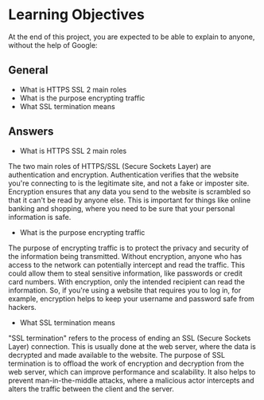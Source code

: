 # Learning Objectives

At the end of this project, you are expected to be able to explain to anyone, without the help of Google:

## General
- What is HTTPS SSL 2 main roles
- What is the purpose encrypting traffic
- What SSL termination means

## Answers

- What is HTTPS SSL 2 main roles

The two main roles of HTTPS/SSL (Secure Sockets Layer) are authentication and encryption. Authentication verifies that the website you're connecting to is the legitimate site, and not a fake or imposter site. Encryption ensures that any data you send to the website is scrambled so that it can't be read by anyone else. This is important for things like online banking and shopping, where you need to be sure that your personal information is safe.

- What is the purpose encrypting traffic

The purpose of encrypting traffic is to protect the privacy and security of the information being transmitted. Without encryption, anyone who has access to the network can potentially intercept and read the traffic. This could allow them to steal sensitive information, like passwords or credit card numbers. With encryption, only the intended recipient can read the information. So, if you're using a website that requires you to log in, for example, encryption helps to keep your username and password safe from hackers. 

- What SSL termination means

"SSL termination" refers to the process of ending an SSL (Secure Sockets Layer) connection. This is usually done at the web server, where the data is decrypted and made available to the website. The purpose of SSL termination is to offload the work of encryption and decryption from the web server, which can improve performance and scalability. It also helps to prevent man-in-the-middle attacks, where a malicious actor intercepts and alters the traffic between the client and the server.